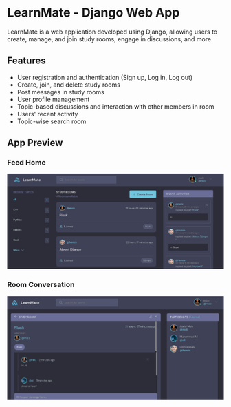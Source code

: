 # LearnMate - Django Web App

LearnMate is a web application developed using Django, allowing users to create, manage, and join study rooms, engage in discussions, and more.

## Features

- User registration and authentication (Sign up, Log in, Log out)
- Create, join, and delete study rooms
- Post messages in study rooms
- User profile management
- Topic-based discussions and interaction with other members in room
- Users' recent activity
- Topic-wise search room

## App Preview

### Feed Home
![Feed Home](screenshots\ss1.png)

### Room Conversation
![Room Conversation](screenshots\ss2.png)
